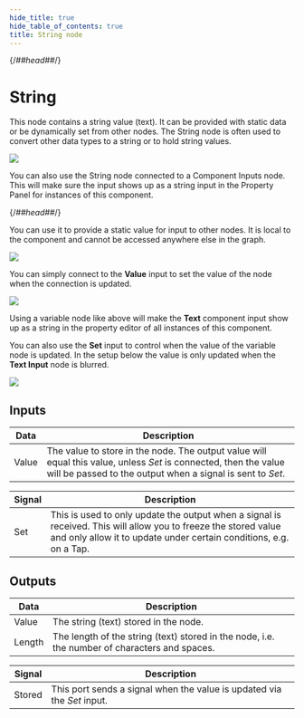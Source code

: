 ```yaml
---
hide_title: true
hide_table_of_contents: true
title: String node
---
```


{/*##head##*/}

# String

This node contains a <span className="ndl-data">string</span> value (text). It can be provided with static data or be dynamically set from other nodes. The <span className="ndl-node">String</span> node is often used to convert other data types to a <span className="ndl-data">string</span> or to hold string values.

<div className="ndl-image-with-background l">

![](/nodes/data/string/string_node.png)

</div>

You can also use the String node connected to a <span className="ndl-node">Component Inputs</span> node. This will make sure the input shows up as a <span className="ndl-data">string</span> input in the Property Panel for instances of this component.

{/*##head##*/}

You can use it to provide a static value for input to other nodes. It is local to the component and cannot be accessed anywhere else in the graph.

<div className="ndl-image-with-background l">

![](/nodes/data/string/local-string.png)

</div>

You can simply connect to the **Value** input to set the value of the node when the connection is updated.

<div className="ndl-image-with-background l">

![](/nodes/data/string/string-1.png)

</div>

Using a variable node like above will make the **Text** component input show up as a string in the property editor of all instances of this component.

You can also use the **Set** input to control when the value of the variable node is updated. In the setup below the value is only updated when the **Text Input** node is blurred.

<div className="ndl-image-with-background l">

![](/nodes/data/string/string-2.png)

</div>

## Inputs

| Data                                    | Description                                                                                                                                                                    |
| --------------------------------------- | ------------------------------------------------------------------------------------------------------------------------------------------------------------------------------ |
| <span className="ndl-data">Value</span> | The value to store in the node. The output value will equal this value, unless _Set_ is connected, then the value will be passed to the output when a signal is sent to _Set_. |

| Signal                                  | Description                                                                                                                                                                           |
| --------------------------------------- | ------------------------------------------------------------------------------------------------------------------------------------------------------------------------------------- |
| <span className="ndl-signal">Set</span> | This is used to only update the output when a signal is received. This will allow you to freeze the stored value and only allow it to update under certain conditions, e.g. on a Tap. |

## Outputs

| Data                                     | Description                                                                                   |
| ---------------------------------------- | --------------------------------------------------------------------------------------------- |
| <span className="ndl-data">Value</span>  | The string (text) stored in the node.                                                         |
| <span className="ndl-data">Length</span> | The length of the string (text) stored in the node, i.e. the number of characters and spaces. |

| Signal                                     | Description                                                             |
| ------------------------------------------ | ----------------------------------------------------------------------- |
| <span className="ndl-signal">Stored</span> | This port sends a signal when the value is updated via the _Set_ input. |
